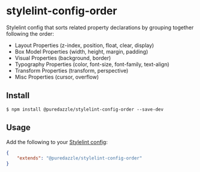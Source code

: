 # stylelint-config-order

Stylelint config that sorts related property declarations by grouping together following the order:

- Layout Properties (z-index, position, float, clear, display)
- Box Model Properties (width, height, margin, padding)
- Visual Properties (background, border)
- Typography Properties (color, font-size, font-family, text-align)
- Transform Properties (transform, perspective)
- Misc Properties (cursor, overflow)


## Install

```
$ npm install @puredazzle/stylelint-config-order --save-dev
```


## Usage

Add the following to your [Stylelint config](https://stylelint.io/user-guide/configuration/):

```json
{
	"extends": "@puredazzle/stylelint-config-order"
}
```
